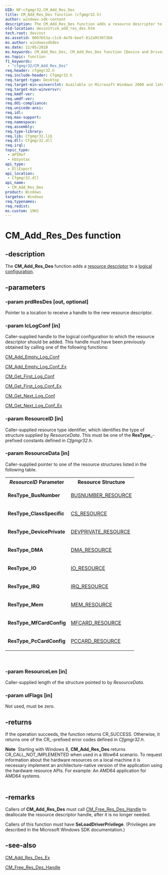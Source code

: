 ```yaml
---
UID: NF:cfgmgr32.CM_Add_Res_Des
title: CM_Add_Res_Des function (cfgmgr32.h)
author: windows-sdk-content
description: The CM_Add_Res_Des function adds a resource descriptor to a logical configuration.
old-location: devinst\cm_add_res_des.htm
tech.root: devinst
ms.assetid: 0097b53a-c1c8-4e76-beef-812a953073b6
ms.author: windowssdkdev
ms.date: 12/05/2018
ms.keywords: CM_Add_Res_Des, CM_Add_Res_Des function [Device and Driver Installation], cfgmgr32/CM_Add_Res_Des, cfgmgrfn_86ee6b93-0cdd-4f18-87c2-8c8d0c33d39f.xml, devinst.cm_add_res_des
ms.topic: function
f1_keywords: 
 - "cfgmgr32/CM_Add_Res_Des"
req.header: cfgmgr32.h
req.include-header: Cfgmgr32.h
req.target-type: Desktop
req.target-min-winverclnt: Available in Microsoft Windows 2000 and later versions of Windows.
req.target-min-winversvr: 
req.kmdf-ver: 
req.umdf-ver: 
req.ddi-compliance: 
req.unicode-ansi: 
req.idl: 
req.max-support: 
req.namespace: 
req.assembly: 
req.type-library: 
req.lib: Cfgmgr32.lib
req.dll: Cfgmgr32.dll
req.irql: 
topic_type:
 - APIRef
 - kbSyntax
api_type:
 - DllExport
api_location:
 - Cfgmgr32.dll
api_name:
 - CM_Add_Res_Des
product: Windows
targetos: Windows
req.typenames: 
req.redist: 
ms.custom: 19H1
---
```


# CM_Add_Res_Des function


## -description


The <b>CM_Add_Res_Des</b> function adds a <a href="https://docs.microsoft.com/windows-hardware/drivers/">resource descriptor</a> to a <a href="https://docs.microsoft.com/windows-hardware/drivers/kernel/hardware-resources">logical configuration</a>.


## -parameters




### -param prdResDes [out, optional]

Pointer to a location to receive a handle to the new resource descriptor.


### -param lcLogConf [in]

Caller-supplied handle to the logical configuration to which the resource descriptor should be added. This handle must have been previously obtained by calling one of the following functions:


<a href="https://docs.microsoft.com/windows/desktop/api/cfgmgr32/nf-cfgmgr32-cm_add_empty_log_conf">CM_Add_Empty_Log_Conf</a>



<a href="https://docs.microsoft.com/windows/desktop/api/cfgmgr32/nf-cfgmgr32-cm_add_empty_log_conf_ex">CM_Add_Empty_Log_Conf_Ex</a>



<a href="https://docs.microsoft.com/windows/desktop/api/cfgmgr32/nf-cfgmgr32-cm_get_first_log_conf">CM_Get_First_Log_Conf</a>



<a href="https://docs.microsoft.com/windows/desktop/api/cfgmgr32/nf-cfgmgr32-cm_get_first_log_conf_ex">CM_Get_First_Log_Conf_Ex</a>



<a href="https://docs.microsoft.com/windows/desktop/api/cfgmgr32/nf-cfgmgr32-cm_get_next_log_conf">CM_Get_Next_Log_Conf</a>



<a href="https://docs.microsoft.com/windows/desktop/api/cfgmgr32/nf-cfgmgr32-cm_get_next_log_conf_ex">CM_Get_Next_Log_Conf_Ex</a>



### -param ResourceID [in]

Caller-supplied resource type identifier, which identifies the type of structure supplied by <i>ResourceData</i>. This must be one of the <b>ResType_</b>-prefixed constants defined in <i>Cfgmgr32.h</i>.


### -param ResourceData [in]

Caller-supplied pointer to one of the resource structures listed in the following table.

<table>
<tr>
<th><i>ResourceID </i>Parameter</th>
<th>Resource Structure</th>
</tr>
<tr>
<td>
<b>ResType_BusNumber</b>

</td>
<td>

<a href="https://docs.microsoft.com/windows/desktop/api/cfgmgr32/ns-cfgmgr32-busnumber_resource_s">BUSNUMBER_RESOURCE</a>


</td>
</tr>
<tr>
<td>
<b>ResType_ClassSpecific</b>

</td>
<td>

<a href="https://docs.microsoft.com/windows/desktop/api/cfgmgr32/ns-cfgmgr32-cs_resource_s">CS_RESOURCE</a>


</td>
</tr>
<tr>
<td>
<b>ResType_DevicePrivate</b>

</td>
<td>

<a href="https://docs.microsoft.com/windows-hardware/drivers/install/devprivate-resource">DEVPRIVATE_RESOURCE</a>


</td>
</tr>
<tr>
<td>
<b>ResType_DMA</b>

</td>
<td>

<a href="https://docs.microsoft.com/windows/desktop/api/cfgmgr32/ns-cfgmgr32-dma_resource_s">DMA_RESOURCE</a>


</td>
</tr>
<tr>
<td>
<b>ResType_IO</b>

</td>
<td>

<a href="https://docs.microsoft.com/windows/desktop/api/cfgmgr32/ns-cfgmgr32-io_resource_s">IO_RESOURCE</a>


</td>
</tr>
<tr>
<td>
<b>ResType_IRQ</b>

</td>
<td>

<a href="https://docs.microsoft.com/windows/desktop/api/cfgmgr32/ns-cfgmgr32-irq_resource_32_s">IRQ_RESOURCE</a>


</td>
</tr>
<tr>
<td>
<b>ResType_Mem</b>

</td>
<td>

<a href="https://docs.microsoft.com/windows/desktop/api/cfgmgr32/ns-cfgmgr32-mem_resource_s">MEM_RESOURCE</a>


</td>
</tr>
<tr>
<td>
<b>ResType_MfCardConfig</b>

</td>
<td>

<a href="https://docs.microsoft.com/windows/desktop/api/cfgmgr32/ns-cfgmgr32-mfcard_resource_s">MFCARD_RESOURCE</a>


</td>
</tr>
<tr>
<td>
<b>ResType_PcCardConfig</b>

</td>
<td>

<a href="https://docs.microsoft.com/windows/desktop/api/cfgmgr32/ns-cfgmgr32-pccard_resource_s">PCCARD_RESOURCE</a>


</td>
</tr>
</table>
 


### -param ResourceLen [in]

Caller-supplied length of the structure pointed to by <i>ResourceData</i>.


### -param ulFlags [in]

Not used, must be zero.


## -returns



If the operation succeeds, the function returns CR_SUCCESS. Otherwise, it returns one of the CR_-prefixed error codes defined in <i>Cfgmgr32.h</i>.

<div class="alert"><b>Note</b>  Starting with Windows 8,  <b>CM_Add_Res_Des</b> returns CR_CALL_NOT_IMPLEMENTED when used in a Wow64 scenario. To request information about the hardware resources on a local machine it is necessary implement an architecture-native version of the application using the hardware resource APIs. For example: An AMD64 application for AMD64 systems.</div>
<div> </div>



## -remarks



Callers of <b>CM_Add_Res_Des</b> must call <a href="https://docs.microsoft.com/windows/desktop/api/cfgmgr32/nf-cfgmgr32-cm_free_res_des_handle">CM_Free_Res_Des_Handle</a> to deallocate the resource descriptor handle, after it is no longer needed.

Callers of this function must have <b>SeLoadDriverPrivilege</b>. (Privileges are described in the Microsoft Windows SDK documentation.)




## -see-also




<a href="https://docs.microsoft.com/windows/desktop/api/cfgmgr32/nf-cfgmgr32-cm_add_res_des_ex">CM_Add_Res_Des_Ex</a>



<a href="https://docs.microsoft.com/windows/desktop/api/cfgmgr32/nf-cfgmgr32-cm_free_res_des_handle">CM_Free_Res_Des_Handle</a>
 

 

